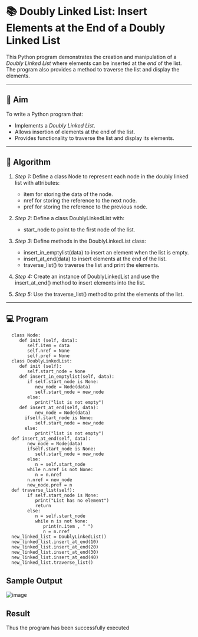 # 📚 Doubly Linked List: Insert Elements at the End of a Doubly Linked List

This Python program demonstrates the creation and manipulation of a *Doubly Linked List* where elements can be inserted at the *end* of the list. The program also provides a method to traverse the list and display the elements.

---

## 🎯 Aim

To write a Python program that:
- Implements a *Doubly Linked List*.
- Allows insertion of elements at the end of the list.
- Provides functionality to traverse the list and display its elements.

---

## 🧠 Algorithm

1. *Step 1:* Define a class Node to represent each node in the doubly linked list with attributes:
   - item for storing the data of the node.
   - nref for storing the reference to the next node.
   - pref for storing the reference to the previous node.

2. *Step 2:* Define a class DoublyLinkedList with:
   - start_node to point to the first node of the list.

3. *Step 3:* Define methods in the DoublyLinkedList class:
   - insert_in_emptylist(data) to insert an element when the list is empty.
   - insert_at_end(data) to insert elements at the end of the list.
   - traverse_list() to traverse the list and print the elements.

4. *Step 4:* Create an instance of DoublyLinkedList and use the insert_at_end() method to insert elements into the list.

5. *Step 5:* Use the traverse_list() method to print the elements of the list.

---

## 💻 Program

      class Node:
         def init (self, data): 
            self.item = data 
            self.nref = None 
            self.pref = None
      class DoublyLinkedList: 
         def init (self):
            self.start_node = None
         def insert_in_emptylist(self, data): 
            if self.start_node is None:
               new_node = Node(data) 
               self.start_node = new_node
            else:
               print("list is not empty") 
         def insert_at_end(self, data):
               new_node = Node(data) 
           ifself.start_node is None:
               self.start_node = new_node 
           else:
               print("list is not empty") 
      def insert_at_end(self, data):
            new_node = Node(data) 
            ifself.start_node is None:
               self.start_node = new_node 
            else:
               n = self.start_node
            while n.nref is not None: 
               n = n.nref
            n.nref = new_node 
            new_node.pref = n
      def traverse_list(self):
            if self.start_node is None: 
               print("List has no element") 
               return
            else:
               n = self.start_node 
               while n is not None:
                  print(n.item , " ") 
                  n = n.nref
      new_linked_list = DoublyLinkedList() 
      new_linked_list.insert_at_end(10) 
      new_linked_list.insert_at_end(20) 
      new_linked_list.insert_at_end(30) 
      new_linked_list.insert_at_end(40) 
      new_linked_list.traverse_list()

## Sample Output
![image](https://github.com/user-attachments/assets/659c09bb-4957-4b14-9fbc-35917fcf1e72)

## Result
Thus the program has been successfully executed


